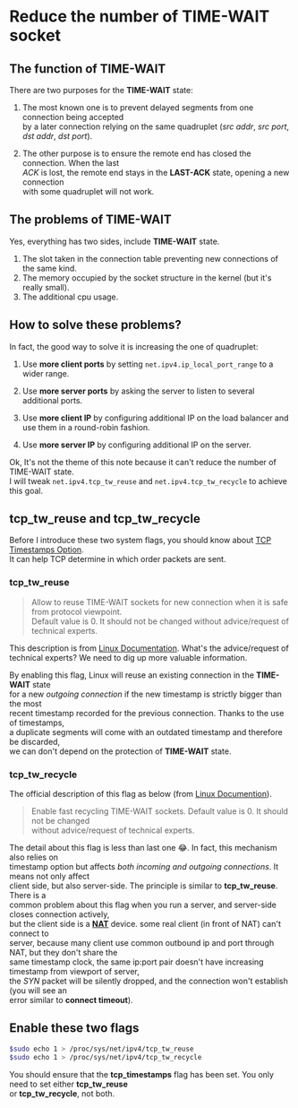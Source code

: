 # Reduce the number of TIME-WAIT socket

## The function of TIME-WAIT

There are two purposes for the **TIME-WAIT** state:

1. The most known one is to prevent delayed segments from one connection being accepted   
by a later connection relying on the same quadruplet (*src addr*, *src port*, *dst addr*, *dst port*).   

2. The other purpose is to ensure the remote end has closed the connection. When the last   
*ACK* is lost, the remote end stays in the **LAST-ACK** state, opening a new connection  
with some quadruplet will not work.

## The problems of TIME-WAIT

Yes, everything has two sides, include **TIME-WAIT** state.

1. The slot taken in the connection table preventing new connections of the same kind.
2. The memory occupied by the socket structure in the kernel (but it's really small).
3. The additional cpu usage.

## How to solve these problems?

In fact, the good way to solve it is increasing the one of quadruplet:

1. Use **more client ports** by setting `net.ipv4.ip_local_port_range` to a wider range.

2. Use **more server ports** by asking the server to listen to several additional ports.   
3. Use **more client IP** by configuring additional IP on the load balancer and use them in a round-robin fashion.
4. Use **more server IP** by configuring additional IP on the server.

Ok, It's not the theme of this note because it can't reduce the number of TIME-WAIT state.   
I will tweak `net.ipv4.tcp_tw_reuse` and `net.ipv4.tcp_tw_recycle` to achieve this goal.

## tcp_tw_reuse and tcp_tw_recycle 

Before I introduce these two system flags, you should know about [TCP Timestamps Option].   
It can help TCP determine in which order packets are sent.

### tcp_tw_reuse

> Allow to reuse TIME-WAIT sockets for new connection when it is safe from protocol viewpoint.    
Default value is 0. It should not be changed without advice/request of technical experts.

This description is from [Linux Documentation][tcp_tw_reuse]. What's the advice/request of  
technical experts? We need to dig up more valuable information.


By enabling this flag, Linux will reuse an existing connection in the **TIME-WAIT** state   
for a new *outgoing connection* if the new timestamp is strictly bigger than the most   
recent timestamp recorded for the previous connection. Thanks to the use of timestamps,  
a duplicate segments will come with an outdated timestamp and therefore be discarded,  
we can don't depend on the protection of **TIME-WAIT** state.

### tcp_tw_recycle

The official description of this flag as below (from [Linux Documention][tcp_tw_recycle]).

> Enable fast recycling TIME-WAIT sockets. Default value is 0. It should not be changed  
without advice/request of technical experts.

The detail about this flag is less than last one :joy:. In fact, this mechanism also relies on    
timestamp option but affects *both incoming and outgoing connections*. It means not only affect   
client side, but also server-side. The principle is similar to **tcp_tw_reuse**. There is a       
common problem about this flag when you run a server, and server-side closes connection actively,    
but the client side is a [**NAT**][NAT] device. some real client (in front of NAT) can't connect to    
server, because many client use common outbound ip and port through NAT, but they don't share the    
same timestamp clock, the same ip:port pair doesn't have increasing timestamp from viewport of server,    
the *SYN* packet will be silently dropped, and the connection won't establish (you will see an    
error similar to **connect timeout**).

## Enable these two flags

```bash
$sudo echo 1 > /proc/sys/net/ipv4/tcp_tw_reuse
$sudo echo 1 > /proc/sys/net/ipv4/tcp_tw_recycle
```

You should ensure that the **tcp_timestamps** flag has been set. You only need to set either **tcp_tw_reuse**   
or **tcp_tw_recycle**, not both.


[TCP Timestamps Option]: https://en.wikipedia.org/wiki/Transmission_Control_Protocol#TCP_timestamps
[tcp_tw_reuse]: http://lxr.linux.no/linux+v3.2.8/Documentation/networking/ip-sysctl.txt#L464
[tcp_tw_recycle]: http://lxr.linux.no/linux+v3.2.8/Documentation/networking/ip-sysctl.txt#L459
[NAT]: https://en.wikipedia.org/wiki/Network_address_translation
